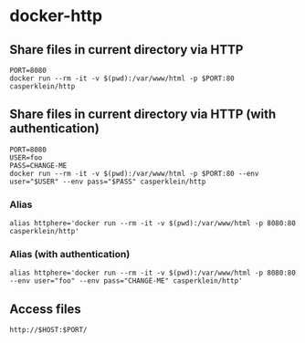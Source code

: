 # docker-http

## Share files in current directory via HTTP

    PORT=8080
    docker run --rm -it -v $(pwd):/var/www/html -p $PORT:80 casperklein/http

## Share files in current directory via HTTP (with authentication)

    PORT=8080
    USER=foo
    PASS=CHANGE-ME
    docker run --rm -it -v $(pwd):/var/www/html -p $PORT:80 --env user="$USER" --env pass="$PASS" casperklein/http

### Alias

    alias httphere='docker run --rm -it -v $(pwd):/var/www/html -p 8080:80 casperklein/http'

### Alias (with authentication)
    
    alias httphere='docker run --rm -it -v $(pwd):/var/www/html -p 8080:80 --env user="foo" --env pass="CHANGE-ME" casperklein/http'

## Access files

    http://$HOST:$PORT/

